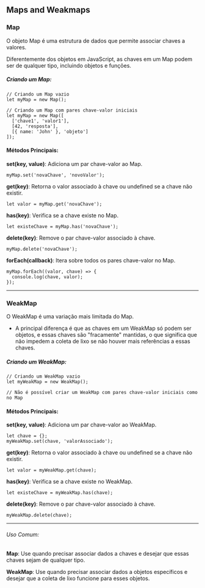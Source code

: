 ## Maps and Weakmaps

### Map
O objeto Map é uma estrutura de dados que permite associar chaves a valores. 

Diferentemente dos objetos em JavaScript, as chaves em um Map podem ser de qualquer tipo, incluindo objetos e funções. 

##### Criando um Map:
```
// Criando um Map vazio
let myMap = new Map();

// Criando um Map com pares chave-valor iniciais
let myMap = new Map([
  ['chave1', 'valor1'],
  [42, 'resposta'],
  [{ name: 'John' }, 'objeto']
]);
```

#### Métodos Principais:

**set(key, value)**: Adiciona um par chave-valor ao Map.
```
myMap.set('novaChave', 'novoValor');
```

**get(key)**: Retorna o valor associado à chave ou undefined se a chave não existir.
```
let valor = myMap.get('novaChave');
```

**has(key)**: Verifica se a chave existe no Map.
```
let existeChave = myMap.has('novaChave');
```

**delete(key)**: Remove o par chave-valor associado à chave.
```
myMap.delete('novaChave');
```

**forEach(callback)**: Itera sobre todos os pares chave-valor no Map.
```
myMap.forEach((valor, chave) => {
  console.log(chave, valor);
});
```

---

### WeakMap

O WeakMap é uma variação mais limitada do Map. 
- A principal diferença é que as chaves em um WeakMap só podem ser objetos, e essas chaves são "fracamente" mantidas, o que significa que não impedem a coleta de lixo se não houver mais referências a essas chaves.

##### Criando um WeakMap:
```
// Criando um WeakMap vazio
let myWeakMap = new WeakMap();

// Não é possível criar um WeakMap com pares chave-valor iniciais como no Map
```

#### Métodos Principais:
**set(key, value)**: Adiciona um par chave-valor ao WeakMap.
```
let chave = {};
myWeakMap.set(chave, 'valorAssociado');
```

**get(key)**: Retorna o valor associado à chave ou undefined se a chave não existir.
```
let valor = myWeakMap.get(chave);
```

**has(key)**: Verifica se a chave existe no WeakMap.
```
let existeChave = myWeakMap.has(chave);
```

**delete(key)**: Remove o par chave-valor associado à chave.
```
myWeakMap.delete(chave);
```

---

###### Uso Comum:
**Map**: Use quando precisar associar dados a chaves e desejar que essas chaves sejam de qualquer tipo.

**WeakMap**: Use quando precisar associar dados a objetos específicos e desejar que a coleta de lixo funcione para esses objetos.











